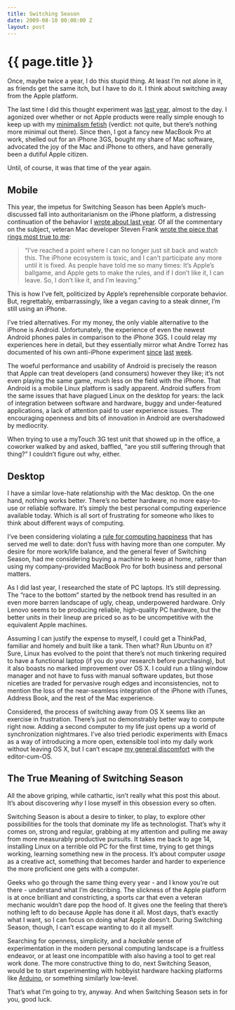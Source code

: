 ```yaml
---
title: Switching Season
date: 2009-08-10 00:00:00 Z
layout: post
---
```


{{ page.title }}
================

Once, maybe twice a year, I do this stupid thing. At least I’m not alone in it, as friends get the same itch, but I have to do it. I think about switching away from the Apple platform.

The last time I did this thought experiment was [last year](http://al3x.net/2008/08/08/computing-simplicity-minimalism-and.html), almost to the day. I agonized over whether or not Apple products were really simple enough to keep up with my [minimalism fetish](http://minima.al3x.net/) (verdict: not quite, but there’s nothing more minimal out there). Since then, I got a fancy new MacBook Pro at work, shelled out for an iPhone 3GS, bought my share of Mac software, advocated the joy of the Mac and iPhone to others, and have generally been a dutiful Apple citizen.

Until, of course, it was that time of the year again.

Mobile
------

This year, the impetus for Switching Season has been Apple’s much-discussed fall into authoritarianism on the iPhone platform, a distressing continuation of the behavior I [wrote about last year](http://al3x.net/2008/10/05/treating-developers-right.html). Of all the commentary on the subject, veteran Mac developer Steven Frank [wrote the piece that rings most true to me](http://stevenf.tumblr.com/post/152606616/important-note-references-to-i-in-this-post):

> “I’ve reached a point where I can no longer just sit back and watch this. The iPhone ecosystem is toxic, and I can’t participate any more until it is fixed. As people have told me so many times: It’s Apple’s ballgame, and Apple gets to make the rules, and if I don’t like it, I can leave. So, I don’t like it, and I’m leaving.”

This is how I’ve felt, politicized by Apple’s reprehensible corporate behavior. But, regrettably, embarrassingly, like a vegan caving to a steak dinner, I’m still using an iPhone.

I’ve tried alternatives. For my money, the only viable alternative to the iPhone is Android. Unfortunately, the experience of even the newest Android phones pales in comparison to the iPhone 3GS. I could relay my experiences here in detail, but they essentially mirror what Andre Torrez has documented of his own anti-iPhone experiment [since](http://notes.torrez.org/2009/08/google-phone-day-1.html) [last](http://notes.torrez.org/2009/08/android-software-day-3.html) [week](http://notes.torrez.org/2009/08/android-day-4.html).

The woeful performance and usability of Android is precisely the reason that Apple can treat developers (and consumers) however they like; it’s not even playing the same game, much less on the field with the iPhone. That Android is a mobile Linux platform is sadly apparent. Android suffers from the same issues that have plagued Linux on the desktop for years: the lack of integration between software and hardware, buggy and under-featured applications, a lack of attention paid to user experience issues. The encouraging openness and bits of innovation in Android are overshadowed by mediocrity.

When trying to use a myTouch 3G test unit that showed up in the office, a coworker walked by and asked, baffled, “are you still suffering through that thing?” I couldn’t figure out why, either.

Desktop
-------

I have a similar love-hate relationship with the Mac desktop. On the one hand, nothing works better. There’s no better hardware, no more easy-to-use or reliable software. It’s simply the best personal computing experience available today. Which is all sort of frustrating for someone who likes to think about different ways of computing.

I’ve been considering violating a [rule for computing happiness](http://al3x.net/2008/09/08/al3xs-rules-for-computing-happiness.html) that has served me well to date: don’t fuss with having more than one computer. My desire for more work/life balance, and the general fever of Switching Season, had me considering buying a machine to keep at home, rather than using my company-provided MacBook Pro for both business and personal matters.

As I did last year, I researched the state of PC laptops. It’s still depressing. The “race to the bottom” started by the netbook trend has resulted in an even more barren landscape of ugly, cheap, underpowered hardware. Only Lenovo seems to be producing reliable, high-quality PC hardware, but the better units in their lineup are priced so as to be uncompetitive with the equivalent Apple machines.

Assuming I can justify the expense to myself, I could get a ThinkPad, familiar and homely and built like a tank. Then what? Run Ubuntu on it? Sure, Linux has evolved to the point that there’s not much tinkering required to have a functional laptop (if you do your research before purchasing), but it also boasts no marked improvement over OS X. I could run a tiling window manager and not have to fuss with manual software updates, but those niceties are traded for pervasive rough edges and inconsistencies, not to mention the loss of the near-seamless integration of the iPhone with iTunes, Address Book, and the rest of the Mac experience.

Considered, the process of switching away from OS X seems like an exercise in frustration. There’s just no demonstrably better way to compute right now. Adding a second computer to my life just opens up a world of synchronization nightmares. I’ve also tried periodic experiments with Emacs as a way of introducing a more open, extensible tool into my daily work without leaving OS X, but I can’t escape [my general discomfort](http://al3x.net/2008/10/22/on-flight-to-old-text-editors.html) with the editor-cum-OS.

The True Meaning of Switching Season
------------------------------------

All the above griping, while cathartic, isn’t really what this post this about. It’s about discovering *why* I lose myself in this obsession every so often.

Switching Season is about a desire to tinker, to play, to explore other possibilities for the tools that dominate my life as technologist. That’s why it comes on, strong and regular, grabbing at my attention and pulling me away from more measurably productive pursuits. It takes me back to age 14, installing Linux on a terrible old PC for the first time, trying to get things working, learning something new in the process. It’s about computer *usage* as a creative act, something that becomes harder and harder to experience the more proficient one gets with a computer.

Geeks who go through the same thing every year - and I know you’re out there - understand what I’m describing. The slickness of the Apple platform is at once brilliant and constricting, a sports car that even a veteran mechanic wouldn’t dare pop the hood of. It gives one the feeling that there’s nothing left to do because Apple has done it all. Most days, that’s exactly what I want, so I can focus on doing what Apple doesn’t. During Switching Season, though, I can’t escape wanting to do it all myself.

Searching for openness, simplicity, and a *hackable* sense of experimentation in the modern personal computing landscape is a fruitless endeavor, or at least one incompatible with also having a tool to get real work done. The more constructive thing to do, next Switching Season, would be to start experimenting with hobbyist hardware hacking platforms like [Arduino](http://www.arduino.cc/), or something similarly low-level.

That’s what I’m going to try, anyway. And when Switching Season sets in for you, good luck.
